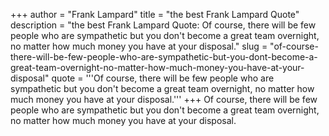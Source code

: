 +++
author = "Frank Lampard"
title = "the best Frank Lampard Quote"
description = "the best Frank Lampard Quote: Of course, there will be few people who are sympathetic but you don't become a great team overnight, no matter how much money you have at your disposal."
slug = "of-course-there-will-be-few-people-who-are-sympathetic-but-you-dont-become-a-great-team-overnight-no-matter-how-much-money-you-have-at-your-disposal"
quote = '''Of course, there will be few people who are sympathetic but you don't become a great team overnight, no matter how much money you have at your disposal.'''
+++
Of course, there will be few people who are sympathetic but you don't become a great team overnight, no matter how much money you have at your disposal.
